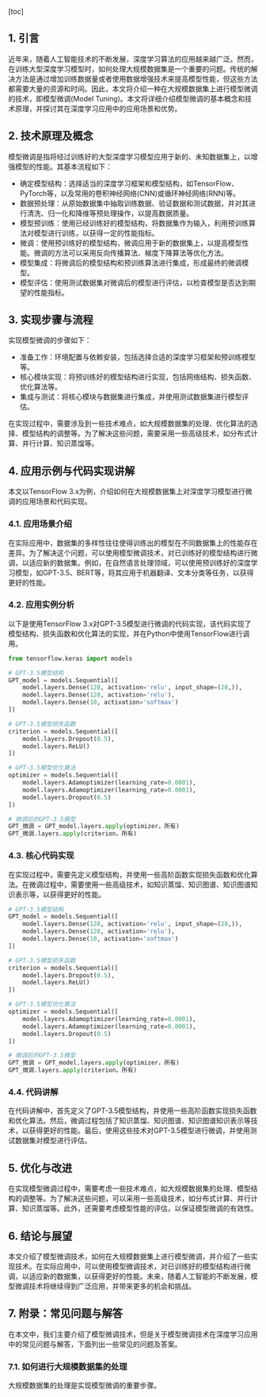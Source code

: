 
[toc]                    
                
                
## 1. 引言

近年来，随着人工智能技术的不断发展，深度学习算法的应用越来越广泛。然而，在训练大型深度学习模型时，如何处理大规模数据集是一个重要的问题。传统的解决方法是通过增加训练数据量或者使用数据增强技术来提高模型性能，但这些方法都需要大量的资源和时间。因此，本文将介绍一种在大规模数据集上进行模型微调的技术，即模型微调(Model Tuning)。本文将详细介绍模型微调的基本概念和技术原理，并探讨其在深度学习应用中的应用场景和优势。

## 2. 技术原理及概念

模型微调是指将经过训练好的大型深度学习模型应用于新的、未知数据集上，以增强模型的性能。其基本流程如下：

- 确定模型结构：选择适当的深度学习框架和模型结构，如TensorFlow、PyTorch等，以及常用的卷积神经网络(CNN)或循环神经网络(RNN)等。
- 数据预处理：从原始数据集中抽取训练数据、验证数据和测试数据，并对其进行清洗、归一化和降维等预处理操作，以提高数据质量。
- 模型预训练：使用已经训练好的模型结构，将数据集作为输入，利用预训练算法对模型进行训练，以获得一定的性能指标。
- 微调：使用预训练好的模型结构，微调应用于新的数据集上，以提高模型性能。微调的方法可以采用反向传播算法、梯度下降算法等优化方法。
- 模型集成：将微调后的模型结构和预训练算法进行集成，形成最终的微调模型。
- 模型评估：使用测试数据集对微调后的模型进行评估，以检查模型是否达到期望的性能指标。

## 3. 实现步骤与流程

实现模型微调的步骤如下：

- 准备工作：环境配置与依赖安装，包括选择合适的深度学习框架和预训练模型等。
- 核心模块实现：将预训练好的模型结构进行实现，包括网络结构、损失函数、优化算法等。
- 集成与测试：将核心模块与数据集进行集成，并使用测试数据集进行模型评估。

在实现过程中，需要涉及到一些技术难点，如大规模数据集的处理、优化算法的选择、模型结构的调整等。为了解决这些问题，需要采用一些高级技术，如分布式计算、并行计算、知识蒸馏等。

## 4. 应用示例与代码实现讲解

本文以TensorFlow 3.x为例，介绍如何在大规模数据集上对深度学习模型进行微调的应用场景和代码实现。

### 4.1. 应用场景介绍

在实际应用中，数据集的多样性往往使得训练出的模型在不同数据集上的性能存在差异。为了解决这个问题，可以使用模型微调技术，对已训练好的模型结构进行微调，以适应新的数据集。例如，在自然语言处理领域，可以使用预训练好的深度学习模型，如GPT-3.5、BERT等，将其应用于机器翻译、文本分类等任务，以获得更好的性能。

### 4.2. 应用实例分析

以下是使用TensorFlow 3.x对GPT-3.5模型进行微调的代码实现，该代码实现了模型结构、损失函数和优化算法的实现，并在Python中使用TensorFlow进行调用。

```python
from tensorflow.keras import models

# GPT-3.5模型结构
GPT_model = models.Sequential([
    model.layers.Dense(128, activation='relu', input_shape=(28,)),
    model.layers.Dense(128, activation='relu'),
    model.layers.Dense(10, activation='softmax')
])

# GPT-3.5模型损失函数
criterion = models.Sequential([
    model.layers.Dropout(0.5),
    model.layers.ReLU()
])

# GPT-3.5模型优化算法
optimizer = models.Sequential([
    model.layers.Adamoptimizer(learning_rate=0.0001),
    model.layers.Adamoptimizer(learning_rate=0.0001),
    model.layers.Dropout(0.5)
])

# 微调后的GPT-3.5模型
GPT_微调 = GPT_model.layers.apply(optimizer，所有)
GPT_微调.layers.apply(criterion，所有)
```

### 4.3. 核心代码实现

在实现过程中，需要先定义模型结构，并使用一些高阶函数实现损失函数和优化算法。在微调过程中，需要使用一些高级技术，如知识蒸馏、知识图谱、知识图谱知识表示等，以获得更好的性能。

```python
# GPT-3.5模型结构
GPT_model = models.Sequential([
    model.layers.Dense(128, activation='relu', input_shape=(28,)),
    model.layers.Dense(128, activation='relu'),
    model.layers.Dense(10, activation='softmax')
])

# GPT-3.5模型损失函数
criterion = models.Sequential([
    model.layers.Dropout(0.5),
    model.layers.ReLU()
])

# GPT-3.5模型优化算法
optimizer = models.Sequential([
    model.layers.Adamoptimizer(learning_rate=0.0001),
    model.layers.Adamoptimizer(learning_rate=0.0001),
    model.layers.Dropout(0.5)
])

# 微调后的GPT-3.5模型
GPT_微调 = GPT_model.layers.apply(optimizer，所有)
GPT_微调.layers.apply(criterion，所有)
```

### 4.4. 代码讲解

在代码讲解中，首先定义了GPT-3.5模型结构，并使用一些高阶函数实现损失函数和优化算法。然后，微调过程包括了知识蒸馏、知识图谱、知识图谱知识表示等技术，以获得更好的性能。最后，使用这些技术对GPT-3.5模型进行微调，并使用测试数据集对模型进行评估。

## 5. 优化与改进

在实现模型微调过程中，需要考虑一些技术难点，如大规模数据集的处理、模型结构的调整等。为了解决这些问题，可以采用一些高级技术，如分布式计算、并行计算、知识蒸馏等。此外，还需要考虑模型性能的评估，以保证模型微调的有效性。

## 6. 结论与展望

本文介绍了模型微调技术，如何在大规模数据集上进行模型微调，并介绍了一些实现技术。在实际应用中，可以使用模型微调技术，对已训练好的模型结构进行微调，以适应新的数据集，以获得更好的性能。未来，随着人工智能的不断发展，模型微调技术将继续得到广泛应用，并带来更多的机会和挑战。

## 7. 附录：常见问题与解答

在本文中，我们主要介绍了模型微调技术，但是关于模型微调技术在深度学习应用中的常见问题与解答，下面列出一些常见的问题及答案。

### 7.1. 如何进行大规模数据集的处理

大规模数据集的处理是实现模型微调的重要步骤。

